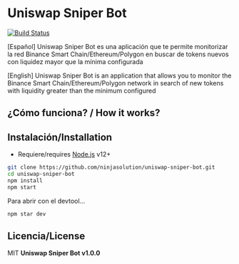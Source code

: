 # Uniswap Sniper Bot 

[![Build Status](https://travis-ci.org/joemccann/dillinger.svg?branch=master)](https://travis-ci.org/joemccann/dillinger)

[Español] Uniswap Sniper Bot es una aplicación que te permite monitorizar la red Binance Smart Chain/Ethereum/Polygon en buscar de tokens nuevos con liquidez mayor que la mínima configurada

[English] Uniswap Sniper Bot is an application that allows you to monitor the Binance Smart Chain/Ethereum/Polygon network in search of new tokens with liquidity greater than the minimum configured

## ¿Cómo funciona? / How it works?


## Instalación/Installation

- Requiere/requires [Node.js](https://nodejs.org/) v12+

```sh
git clone https://github.com/ninjasolution/uniswap-sniper-bot.git
cd uniswap-sniper-bot
npm install
npm start
```

Para abrir con el devtool...

```sh
npm star dev
```

## Licencia/License

MIT
**Uniswap Sniper Bot v1.0.0**

[//]: # (These are reference links used in the body of this note and get stripped out when the markdown processor does its job. There is no need to format nicely because it shouldn't be seen. Thanks SO - http://stackoverflow.com/questions/4823468/store-comments-in-markdown-syntax)

  